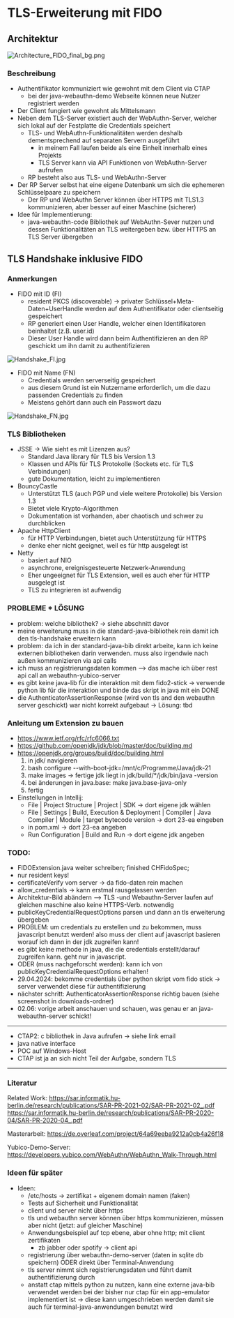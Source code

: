 # TLS-Erweiterung mit FIDO

## Architektur

![Architecture_FIDO_final_bg.png](..%2FBilder%2FArchitecture_FIDO_final_bg.png)

### Beschreibung

- Authentifikator kommuniziert wie gewohnt mit dem Client via CTAP
  - bei der java-webauthn-demo Webseite können neue Nutzer registriert werden
- Der Client fungiert wie gewohnt als Mittelsmann
- Neben dem TLS-Server existiert auch der WebAuthn-Server, welcher sich lokal auf der Festplatte die Credentials speichert
  - TLS- und WebAuthn-Funktionalitäten werden deshalb dementsprechend auf separaten Servern ausgeführt
    - in meinem Fall laufen beide als eine Einheit innerhalb eines Projekts
    - TLS Server kann via API Funktionen von WebAuthn-Server aufrufen 
  - RP besteht also aus TLS- und WebAuthn-Server
- Der RP Server selbst hat eine eigene Datenbank um sich die ephemeren Schlüsselpaare zu speichern
  - Der RP und WebAuthn Server können über HTTPS mit TLS1.3 kommunizieren, aber besser auf einer Maschine (sicherer)
- Idee für Implementierung:
  - java-webauthn-code Bibliothek auf WebAuthn-Sever nutzen und dessen Funktionalitäten an TLS weitergeben bzw. über HTTPS an TLS Server übergeben

## TLS Handshake inklusive FIDO

### Anmerkungen

- FIDO mit ID (FI)
  - resident PKCS (discoverable) → privater Schlüssel+Meta-Daten+UserHandle werden auf dem Authentifikator oder clientseitig gespeichert
  - RP generiert einen User Handle, welcher einen Identifikatoren beinhaltet (z.B. user.id) 
  - Dieser User Handle wird dann beim Authentifizieren an den RP geschickt um ihn damit zu authentifizieren
  
![Handshake_FI.jpg](..%2FBilder%2FHandshake_FI.jpg)
- FIDO mit Name (FN)
  - Credentials werden serverseitig gespeichert
  - aus diesem Grund ist ein Nutzername erforderlich, um die dazu passenden Credentials zu finden 
  - Meistens gehört dann auch ein Passwort dazu
  
![Handshake_FN.jpg](..%2FBilder%2FHandshake_FN.jpg)

### TLS Bibliotheken

- JSSE -> Wie sieht es mit Lizenzen aus?
  - Standard Java library für TLS bis Version 1.3
  - Klassen und APIs für TLS Protokolle (Sockets etc. für TLS Verbindungen)
  - gute Dokumentation, leicht zu implementieren
- BouncyCastle
  - Unterstützt TLS (auch PGP und viele weitere Protokolle) bis Version 1.3
  - Bietet viele Krypto-Algorithmen
  - Dokumentation ist vorhanden, aber chaotisch und schwer zu durchblicken
- Apache HttpClient
  - für HTTP Verbindungen, bietet auch Unterstützung für HTTPS
  - denke eher nicht geeignet, weil es für http ausgelegt ist
- Netty
  - basiert auf NIO
  - asynchrone, ereignisgesteuerte Netzwerk-Anwendung
  - Eher ungeeignet für TLS Extension, weil es auch eher für HTTP ausgelegt ist
  - TLS zu integrieren ist aufwendig 

### PROBLEME * LÖSUNG

- problem: welche bibliothek? -> siehe abschnitt davor
- meine erweiterung muss in die standard-java-bibliothek rein damit ich den tls-handshake erweitern kann
- problem: da ich in der standard-java-bib direkt arbeite, kann ich keine externen bibliotheken darin verwenden. muss also irgendwie nach außen kommunizieren via api calls
- ich muss an registrierungsdaten kommen --> das mache ich über rest api call an webauthn-yubico-server
- es gibt keine java-lib für die interaktion mit dem fido2-stick -> verwende python lib für die interaktion und binde das skript in java mit ein DONE
- die AuthenticatorAssertionResponse (wird von tls and den webauthn server geschickt) war nicht korrekt aufgebaut -> Lösung: tbd

### Anleitung um Extension zu bauen

- https://www.ietf.org/rfc/rfc6066.txt
- https://github.com/openjdk/jdk/blob/master/doc/building.md 
- https://openjdk.org/groups/build/doc/building.html
  1. in jdk/ navigieren
  2. bash configure --with-boot-jdk=/mnt/c/Programme/Java/jdk-21 
  3. make images -> fertige jdk liegt in jdk/build/*/jdk/bin/java -version
  4. bei änderungen in java.base: make java.base-java-only
  5. fertig 
- Einstellungen in Intellij:
  - File | Project Structure | Project | SDK -> dort eigene jdk wählen
  - File | Settings | Build, Execution & Deployment | Compiler | Java Compiler | Module | target bytecode version -> dort 23-ea eingeben 
  - in pom.xml -> dort 23-ea angeben 
  - Run Configuration | Build and Run -> dort eigene jdk angeben

### TODO:

- FIDOExtension.java weiter schreiben; finished CHFidoSpec; 
- nur resident keys!
- certificateVerify vom server -> da fido-daten rein machen 
- allow_credentials -> kann erstmal rausgelassen werden
- Architektur-Bild abändern --> TLS -und Webauthn-Server laufen auf gleichen maschine also keine HTTPS-Verb. notwendig
- publicKeyCredentialRequestOptions parsen und dann an tls erweiterung übergeben
- PROBLEM: um credentials zu erstellen und zu bekommen, muss javascript benutzt werden! also muss der client auf javascript basieren worauf ich dann in der jdk zugreifen kann!
- es gibt keine methode in java, die die credentials erstellt/darauf zugreifen kann. geht nur in javascript.
- ODER (muss nachgeforscht werden): kann ich von publicKeyCredentialRequestOptions erhalten!
- 29.04.2024: bekomme credentials über python skript vom fido stick -> server verwendet diese für authentifizierung
- nächster schritt: AuthenticatorAssertionResponse richtig bauen (siehe screenshot in downloads-ordner)
- 02.06: vorige arbeit anschauen und schauen, was genau er an java-webauthn-server schickt!

-----
- CTAP2: c bibliothek in Java aufrufen -> siehe link email
- java native interface
- POC auf Windows-Host
- CTAP ist ja an sich nicht Teil der Aufgabe, sondern TLS
-----

### Literatur

Related Work:
https://sar.informatik.hu-berlin.de/research/publications/SAR-PR-2021-02/SAR-PR-2021-02_.pdf
https://sar.informatik.hu-berlin.de/research/publications/SAR-PR-2020-04/SAR-PR-2020-04_.pdf

Masterarbeit:
https://de.overleaf.com/project/64a69eeba9212a0cb4a26f18

Yubico-Demo-Server:
https://developers.yubico.com/WebAuthn/WebAuthn_Walk-Through.html 

### Ideen für später

- Ideen:
  - /etc/hosts -> zertifikat + eigenem domain namen (faken)
  - Tests auf Sicherheit und Funktionalität
  - client und server nicht über https
  - tls und webauthn server können über https kommunizieren, müssen aber nicht (jetzt: auf gleicher Maschine) 
  - Anwendungsbeispiel auf tcp ebene, aber ohne http; mit client zertifikaten
    - zb jabber oder spotify -> client api
  - registrierung über webauthn-demo-server (daten in sqlite db speichern) ODER direkt über Terminal-Anwendung
  - tls server nimmt sich registrierungsdaten und führt damit authentifizierung durch
  - anstatt ctap mittels python zu nutzen, kann eine externe java-bib verwendet werden bei der bisher nur ctap für ein app-emulator implementiert ist -> diese kann umgeschrieben werden damit sie auch für terminal-java-anwendungen benutzt wird